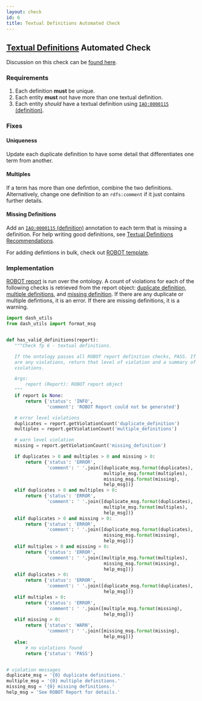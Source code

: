 ```yaml
---
layout: check
id: 6
title: Textual Definitions Automated Check
---
```


## [Textual Definitions](http://obofoundry.org/principles/fp-006-textual-definitions.html) Automated Check

Discussion on this check can be [found here](https://github.com/OBOFoundry/OBOFoundry.github.io/issues/1010).

### Requirements
1. Each definition **must** be unique.
2. Each entity **must** not have more than one textual definition.
3. Each entity *should* have a textual definition using [`IAO:0000115` (definition)](http://purl.obolibrary.org/obo/IAO_0000115).

### Fixes

#### Uniqueness
Update each duplicate definition to have some detail that differentiates one term from another.

#### Multiples
If a term has more than one defintion, combine the two definitions. Alternatively, change one definition to an `rdfs:comment` if it just contains further details.

#### Missing Definitions
Add an [`IAO:0000115` (definition)](http://purl.obolibrary.org/obo/IAO_0000115) annotation to each term that is missing a definition. For help writing good definitions, see [Textual Definitions Recommendations](http://obofoundry.org/principles/fp-006-textual-definitions.html#recommendation).

For adding defintions in bulk, check out [ROBOT template](http://robot.obolibrary.org/template).

### Implementation
[ROBOT report](http://robot.obolibrary.org/report) is run over the ontology. A count of violations for each of the following checks is retrieved from the report object: [duplicate definition](http://robot.obolibrary.org/report_queries/duplicate_definition), [multiple definitions](http://robot.obolibrary.org/report_queries/multiple_definitions), and [missing definition](http://robot.obolibrary.org/report_queries/missing_definition). If there are any duplicate or multiple defintions, it is an error. If there are missing definitions, it is a warning.

```python
import dash_utils
from dash_utils import format_msg


def has_valid_definitions(report):
   """Check fp 6 - textual definitions.

   If the ontology passes all ROBOT report definition checks, PASS. If there
   are any violations, return that level of violation and a summary of the
   violations.

   Args:
       report (Report): ROBOT report object
   """
   if report is None:
       return {'status': 'INFO',
               'comment': 'ROBOT Report could not be generated'}

   # error level violations
   duplicates = report.getViolationCount('duplicate_definition')
   multiples = report.getViolationCount('multiple_definitions')

   # warn level violation
   missing = report.getViolationCount('missing_definition')

   if duplicates > 0 and multiples > 0 and missing > 0:
       return {'status': 'ERROR',
               'comment': ' '.join([duplicate_msg.format(duplicates),
                                    multiple_msg.format(multiples),
                                    missing_msg.format(missing),
                                    help_msg])}
   elif duplicates > 0 and multiples > 0:
       return {'status': 'ERROR',
               'comment': ' '.join([duplicate_msg.format(duplicates),
                                    multiple_msg.format(multiples),
                                    help_msg])}
   elif duplicates > 0 and missing > 0:
       return {'status': 'ERROR',
               'comment': ' '.join([duplicate_msg.format(duplicates),
                                    missing_msg.format(missing),
                                    help_msg])}
   elif multiples > 0 and missing > 0:
       return {'status': 'ERROR',
               'comment': ' '.join([multiple_msg.format(multiples),
                                    missing_msg.format(missing),
                                    help_msg])}
   elif duplicates > 0:
       return {'status': 'ERROR',
               'comment': ' '.join([duplicate_msg.format(duplicates),
                                    help_msg])}
   elif multiples > 0:
       return {'status': 'ERROR',
               'comment': ' '.join([multiple_msg.format(missing),
                                    help_msg])}
   elif missing > 0:
       return {'status': 'WARN',
               'comment': ' '.join([missing_msg.format(missing),
                                    help_msg])}
   else:
       # no violations found
       return {'status': 'PASS'}


# violation messages
duplicate_msg = '{0} duplicate definitions.'
multiple_msg = '{0} multiple definitions.'
missing_msg = '{0} missing definitions.'
help_msg = 'See ROBOT Report for details.'
```
